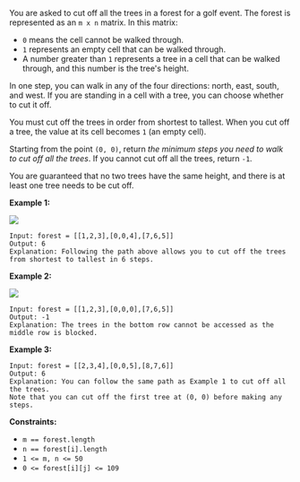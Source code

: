 You are asked to cut off all the trees in a forest for a golf event. The
forest is represented as an `m x n` matrix. In this matrix:

  * `0` means the cell cannot be walked through.
  * `1` represents an empty cell that can be walked through.
  * A number greater than `1` represents a tree in a cell that can be walked through, and this number is the tree's height.

In one step, you can walk in any of the four directions: north, east, south,
and west. If you are standing in a cell with a tree, you can choose whether to
cut it off.

You must cut off the trees in order from shortest to tallest. When you cut off
a tree, the value at its cell becomes `1` (an empty cell).

Starting from the point `(0, 0)`, return _the minimum steps you need to walk
to cut off all the trees_. If you cannot cut off all the trees, return `-1`.

You are guaranteed that no two trees have the same height, and there is at
least one tree needs to be cut off.



**Example 1:**

![](https://assets.leetcode.com/uploads/2020/11/26/trees1.jpg)

    
    
    Input: forest = [[1,2,3],[0,0,4],[7,6,5]]
    Output: 6
    Explanation: Following the path above allows you to cut off the trees from shortest to tallest in 6 steps.
    

**Example 2:**

![](https://assets.leetcode.com/uploads/2020/11/26/trees2.jpg)

    
    
    Input: forest = [[1,2,3],[0,0,0],[7,6,5]]
    Output: -1
    Explanation: The trees in the bottom row cannot be accessed as the middle row is blocked.
    

**Example 3:**

    
    
    Input: forest = [[2,3,4],[0,0,5],[8,7,6]]
    Output: 6
    Explanation: You can follow the same path as Example 1 to cut off all the trees.
    Note that you can cut off the first tree at (0, 0) before making any steps.
    



**Constraints:**

  * `m == forest.length`
  * `n == forest[i].length`
  * `1 <= m, n <= 50`
  * `0 <= forest[i][j] <= 109`

